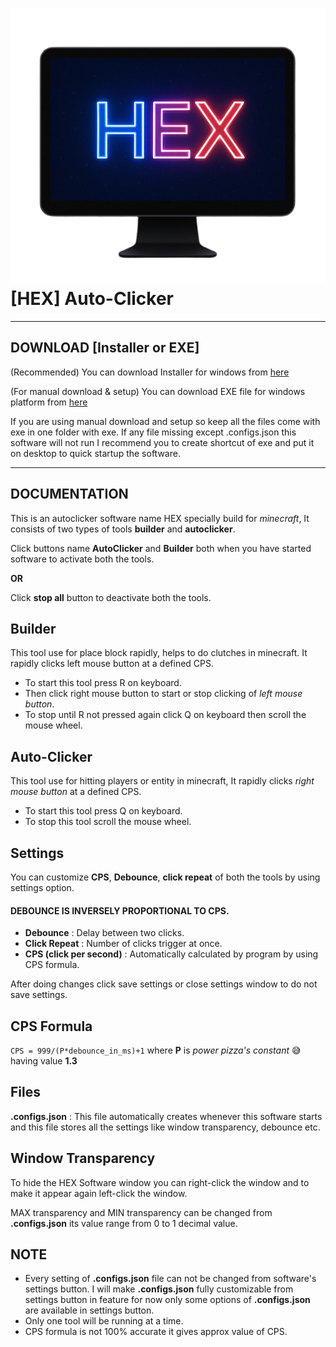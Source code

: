 # ![](fab_icon.png) [HEX] Auto-Clicker
___
## DOWNLOAD [Installer or EXE]
(Recommended) You can download Installer for windows from [here](https://drive.google.com/file/d/14GlMkg0sQuIZ0rvF0DzHvT2FLV5WkoqN/view?usp=sharing)

(For manual download & setup) You can download EXE file for windows platform from [here](https://drive.google.com/file/d/1z1kjraVPcFRtISTDvNorAT3EEGhM-kRr/view?usp=sharing)

If you are using manual download and setup so keep all the files come with exe in one folder with exe. If any file missing except .configs.json this software will not run I recommend you to create shortcut of exe and put it on desktop to quick startup the software.

---
## DOCUMENTATION
This is an autoclicker software name HEX specially build for _minecraft_, It consists of two types of tools **builder** and **autoclicker**.

Click buttons name **AutoClicker** and **Builder** both when you have started software to activate both the tools.

**OR**

Click **stop all** button to deactivate both the tools.
## Builder
This tool use for place block rapidly, helps to do clutches in minecraft. It rapidly clicks left mouse button at a defined CPS. 
- To start this tool press R on keyboard.
- Then click right mouse button to start or stop clicking of _left mouse button_.
- To stop until R not pressed again click Q on keyboard then scroll the mouse wheel.

## Auto-Clicker
This tool use for hitting players or entity in minecraft, It rapidly clicks _right mouse button_ at a defined CPS.
- To start this tool press Q on keyboard.
- To stop this tool scroll the mouse wheel.

## Settings
You can customize **CPS**, **Debounce**, **click repeat** of both the tools by using settings option.

#### DEBOUNCE IS INVERSELY PROPORTIONAL TO CPS.

- **Debounce** : Delay between two clicks.
- **Click Repeat** : Number of clicks trigger at once.
- **CPS (click per second)** : Automatically calculated by program by using CPS formula.

After doing changes click save settings or close settings window to do not save settings.

## CPS Formula
`CPS = 999/(P*debounce_in_ms)+1`
where **P** is _power pizza's constant_ 😅 having value **1.3**

## Files
**.configs.json** : This file automatically creates whenever this software starts and this file stores all the settings like window transparency, debounce etc.

## Window Transparency
To hide the HEX Software window you can right-click the window and to make it appear again left-click the window.

MAX transparency and MIN transparency can be changed from **.configs.json** its value range from 0 to 1 decimal value.

## NOTE
- Every setting of **.configs.json** file can not be changed from software's settings button. I will make **.configs.json** fully customizable from settings button in feature for now only some options of **.configs.json** are available in settings button.
- Only one tool will be running at a time.
- CPS formula is not 100% accurate it gives approx value of CPS.
